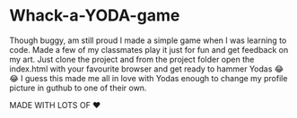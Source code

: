 # Whack-a-YODA-game

Though buggy, am still proud I made a simple game when I was learning to code. Made a few of my classmates play it just for fun and get feedback on my art.
Just clone the project and from the project folder open the index.html with your favourite browser and get ready to hammer Yodas 😂😂 I guess this
made me all in love with Yodas enough to change my profile picture in guthub to one of their own.

MADE WITH LOTS OF ❤

